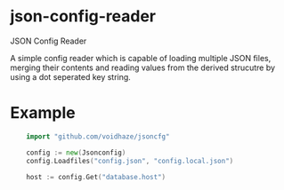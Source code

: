 # json-config-reader
JSON Config Reader

A simple config reader which is capable of loading multiple JSON files, merging their contents and reading values from the derived strucutre by using a dot seperated key string.

# Example

```go
    import "github.com/voidhaze/jsoncfg"

    config := new(Jsonconfig)
    config.Loadfiles("config.json", "config.local.json")

    host := config.Get("database.host")
```
